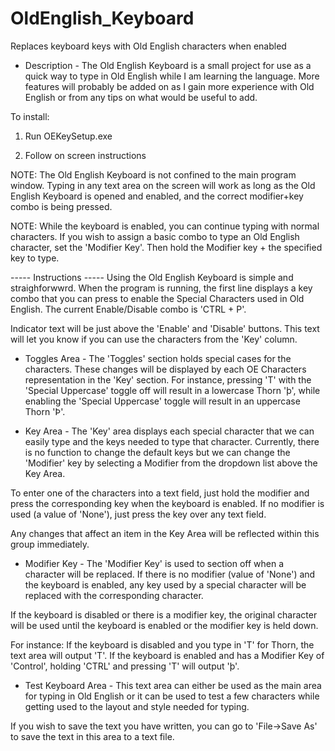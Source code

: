 # OldEnglish_Keyboard
Replaces keyboard keys with Old English characters when enabled

- Description -
The Old English Keyboard is a small project for use as a quick way to type in Old English while I am learning the language.
More features will probably be added on as I gain more experience with Old English or from any tips on what would be useful 
to add.


To install:
1. Run OEKeySetup.exe

2. Follow on screen instructions



NOTE: The Old English Keyboard is not confined to the main program window. Typing in any text area on the screen will work as long
as the Old English Keyboard is opened and enabled, and the correct modifier+key combo is being pressed.

NOTE: While the keyboard is enabled, you can continue typing with normal characters. If you wish to assign a basic combo to type an
Old English character, set the 'Modifier Key'. Then hold the Modifier key + the specified key to type.


----- Instructions -----
Using the Old English Keyboard is simple and straighforwwrd. When the program is running, the first line displays a key combo
that you can press to enable the Special Characters used in Old English. The current Enable/Disable combo is 'CTRL + P'.

Indicator text will be just above the 'Enable' and 'Disable' buttons. This text will let you know if you can use the characters
from the 'Key' column.


- Toggles Area -
The 'Toggles' section holds special cases for the characters. These changes will be displayed by each OE Characters
representation in the 'Key' section. For instance, pressing 'T' with the 'Special Uppercase' toggle off will result in
a lowercase Thorn 'þ', while enabling the 'Special Uppercase' toggle will result in an uppercase Thorn 'Þ'.


- Key Area -
The 'Key' area displays each special character that we can easily type and the keys needed to type that character. Currently, 
there is no function to change the default keys but we can change the 'Modifier' key by selecting a Modifier from the dropdown
list above the Key Area. 

To enter one of the characters into a text field, just hold the modifier and press the corresponding key when the keyboard is enabled. 
If no modifier is used (a value of 'None'), just press the key over any text field.

Any changes that affect an item in the Key Area will be reflected within this group immediately. 


- Modifier Key -
The 'Modifier Key' is used to section off when a character will be replaced. If there is no modifier (value of 'None') and the
keyboard is enabled, any key used by a special character will be replaced with the corresponding character.

If the keyboard is disabled or there is a modifier key, the original character will be used until the keyboard is enabled
or the modifier key is held down.

For instance: If the keyboard is disabled and you type in 'T' for Thorn, the text area will output 'T'. If the keyboard is enabled
and has a Modifier Key of 'Control', holding 'CTRL' and pressing 'T' will output 'þ'.


- Test Keyboard Area -
This text area can either be used as the main area for typing in Old English or it can be used to test a few characters while
getting used to the layout and style needed for typing. 

If you wish to save the text you have written, you can go to 'File->Save As' to save the text in this area to a text file.

